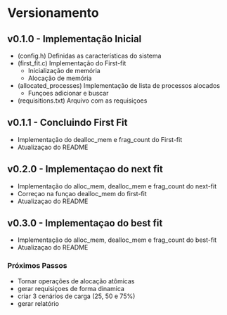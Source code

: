 # Versionamento

## v0.1.0 - Implementação Inicial
- (config.h) Definidas as características do sistema
- (first_fit.c) Implementação do First-fit
    - Inicialização de memória
    - Alocação de memória
- (allocated_processes) Implementação de lista de processos alocados
    - Funçoes adicionar e buscar
- (requisitions.txt) Arquivo com as requisiçoes

## v0.1.1 - Concluindo First Fit
- Implementação do dealloc_mem e frag_count do First-fit
- Atualizaçao do README

## v0.2.0 - Implementaçao do next fit
- Implementação do alloc_mem, dealloc_mem e frag_count do next-fit
- Correçao na funçao dealloc_mem do first-fit
- Atualizaçao do README

## v0.3.0 - Implementaçao do best fit
- Implementação do alloc_mem, dealloc_mem e frag_count do best-fit
- Atualizaçao do README

### Próximos Passos
- Tornar operações de alocação atômicas
- gerar requisiçoes de forma dinamica
- criar 3 cenários de carga (25, 50 e 75%)
- gerar relatório